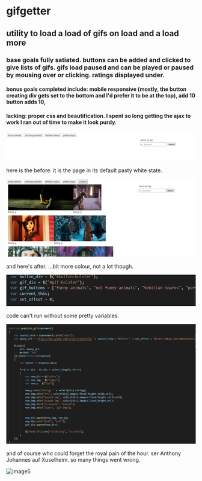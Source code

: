 # gifgetter

## utility to load a load of gifs on load and a load more

### base goals fully satiated. buttons can be added and clicked to give lists of gifs. gifs load paused and can be played or paused by mousing over or clicking. ratings displayed under.

#### bonus goals completed include: mobile responsive (mostly, the button creating div gets set to the bottom and I'd prefer it to be at the top), add 10 button adds 10, 

#### lacking: proper css and beautification. I spent so long getting the ajax to work I ran out of time to make it look purdy.

![image1](assets/images/readme1.png)

here is the before. it is the page in its default pasty white state.

![image2](assets/images/readme2.png)

and here's after.
...bit more colour, not a lot though.

![image3](assets/images/readme3.png)

code can't run without some pretty variables.

![image4](assets/images/readme4.png)

and of course who could forget the royal pain of the hour. ser Anthony Johannes auf Xuselheim. so many things went wrong.

![image5](assets/images/readmegif.gif)
